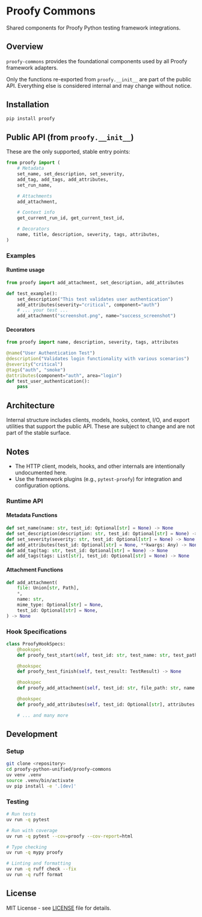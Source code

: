 # Proofy Commons

Shared components for Proofy Python testing framework integrations.

## Overview

`proofy-commons` provides the foundational components used by all Proofy framework adapters.

Only the functions re-exported from `proofy.__init__` are part of the public API. Everything else is considered internal and may change without notice.

## Installation

```bash
pip install proofy
```

## Public API (from `proofy.__init__`)

These are the only supported, stable entry points:

```python
from proofy import (
    # Metadata
    set_name, set_description, set_severity,
    add_tag, add_tags, add_attributes,
    set_run_name,

    # Attachments
    add_attachment,

    # Context info
    get_current_run_id, get_current_test_id,

    # Decorators
    name, title, description, severity, tags, attributes,
)
```

### Examples

#### Runtime usage

```python
from proofy import add_attachment, set_description, add_attributes

def test_example():
    set_description("This test validates user authentication")
    add_attributes(severity="critical", component="auth")
    # ... your test ...
    add_attachment("screenshot.png", name="success_screenshot")
```

#### Decorators

```python
from proofy import name, description, severity, tags, attributes

@name("User Authentication Test")
@description("Validates login functionality with various scenarios")
@severity("critical")
@tags("auth", "smoke")
@attributes(component="auth", area="login")
def test_user_authentication():
    pass
```

## Architecture

Internal structure includes clients, models, hooks, context, I/O, and export utilities that support the public API. These are subject to change and are not part of the stable surface.

## Notes

- The HTTP client, models, hooks, and other internals are intentionally undocumented here.
- Use the framework plugins (e.g., `pytest-proofy`) for integration and configuration options.

### Runtime API

#### Metadata Functions

```python
def set_name(name: str, test_id: Optional[str] = None) -> None
def set_description(description: str, test_id: Optional[str] = None) -> None
def set_severity(severity: str, test_id: Optional[str] = None) -> None
def add_attributes(test_id: Optional[str] = None, **kwargs: Any) -> None
def add_tag(tag: str, test_id: Optional[str] = None) -> None
def add_tags(tags: List[str], test_id: Optional[str] = None) -> None
```

#### Attachment Functions

```python
def add_attachment(
    file: Union[str, Path],
    *,
    name: str,
    mime_type: Optional[str] = None,
    test_id: Optional[str] = None,
) -> None
```

### Hook Specifications

```python
class ProofyHookSpecs:
    @hookspec
    def proofy_test_start(self, test_id: str, test_name: str, test_path: str) -> None

    @hookspec
    def proofy_test_finish(self, test_result: TestResult) -> None

    @hookspec
    def proofy_add_attachment(self, test_id: str, file_path: str, name: str) -> None

    @hookspec
    def proofy_add_attributes(self, test_id: Optional[str], attributes: Dict[str, Any]) -> None

    # ... and many more
```

## Development

### Setup

```bash
git clone <repository>
cd proofy-python-unified/proofy-commons
uv venv .venv
source .venv/bin/activate
uv pip install -e '.[dev]'
```

### Testing

```bash
# Run tests
uv run -q pytest

# Run with coverage
uv run -q pytest --cov=proofy --cov-report=html

# Type checking
uv run -q mypy proofy

# Linting and formatting
uv run -q ruff check --fix
uv run -q ruff format
```

## License

MIT License - see [LICENSE](../LICENSE) file for details.
